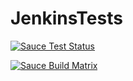 # JenkinsTests
[![Sauce Test Status](https://saucelabs.com/buildstatus/parora)](https://saucelabs.com/u/parora?auth=HMAC_TOKEN)

[![Sauce Build Matrix](https://saucelabs.com/browser-matrix/parora.svg)](https://saucelabs.com/u/parora)

